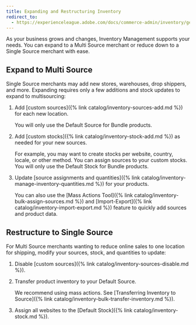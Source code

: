 ```yaml
---
title: Expanding and Restructuring Inventory
redirect_to:
  - https://experienceleague.adobe.com/docs/commerce-admin/inventory/get-started/expand-restructure.html
---
```


As your business grows and changes, Inventory Management supports your needs. You can expand to a Multi Source merchant or reduce down to a Single Source merchant with ease.

## Expand to Multi Source

Single Source merchants may add new stores, warehouses, drop shippers, and more. Expanding requires only a few additions and stock updates to expand to multisourcing:

1. Add [custom sources]({% link catalog/inventory-sources-add.md %}) for each new location.

   You will only use the Default Source for Bundle products.

1. Add [custom stocks]({% link catalog/inventory-stock-add.md %}) as needed for your new sources.

   For example, you may want to create stocks per website, country, locale, or other method. You can assign sources to your custom stocks. You will only use the Default Stock for Bundle products.

1. Update [source assignments and quantities]({% link catalog/inventory-manage-inventory-quantities.md %}) for your products.

   You can also use the [Mass Actions Tool]({% link catalog/inventory-bulk-assign-sources.md %}) and [Import-Export]({% link catalog/inventory-import-export.md %}) feature to quickly add sources and product data.

## Restructure to Single Source

For Multi Source merchants wanting to reduce online sales to one location for shipping, modify your sources, stock, and quantities to update:

1. Disable [custom sources]({% link catalog/inventory-sources-disable.md %}).

1. Transfer product inventory to your Default Source.

   We recommend using mass actions. See [Transferring Inventory to Source]({% link catalog/inventory-bulk-transfer-inventory.md %}).

1. Assign all websites to the [Default Stock]({% link catalog/inventory-stock.md %}).
